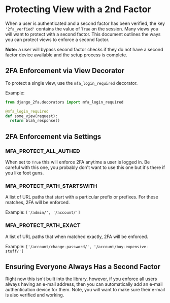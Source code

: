 # Protecting View with a 2nd Factor

When a user is authenticated and a second factor has been verified, the key `'2fa_verfied'` contains the value of `True` on the session. Many views you will want to protect with a second factor. This document outlines the ways you can protect views to enforce a second factor.

**Note:** a user will bypass second factor checks if they do not have a second factor device available and the setup process is complete.

## 2FA Enforcement via View Decorator

To protect a single view, use the `mfa_login_required` decorator.

Example:

```python
from django_2fa.decorators import mfa_login_required

@mfa_login_required
def some_view(request):
  return blah_response()
```

## 2FA Enforcement via Settings

### MFA_PROTECT_ALL_AUTHED

When set to `True` this will enforce 2FA anytime a user is logged in. Be careful with this one, you probably don't want to use this one but it's there if you like foot guns.

### MFA_PROTECT_PATH_STARTSWITH

A list of URL paths that start with a particular prefix or prefixes. For these matches, 2FA will be enforced.

Example: `['/admin/', '/account/']`

### MFA_PROTECT_PATH_EXACT

A list of URL paths that when matched exactly, 2FA will be enforced.

Example: `['/account/change-password/', '/account/buy-expensive-stuff/']`

## Ensuring Everyone Always Has a Second Factor

Right now this isn't built into the library, however, if you enforce all users always having an e-mail address, then you can automatically add an e-mail authentication device for them. Note, you will want to make sure their e-mail is also verified and working.

